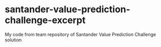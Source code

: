 # santander-value-prediction-challenge-excerpt
My code from team repository of Santander Value Prediction Challenge solution
